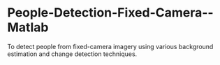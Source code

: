 # People-Detection-Fixed-Camera--Matlab
To detect people from fixed-camera imagery using various background estimation and change detection techniques. 
